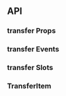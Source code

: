 ## API

### transfer Props

<field-table :data="transferProps"/>

### transfer Events

<field-table :data="transferEvents" type="emits" />

### transfer Slots

<field-table :data="transferSlots"  type="slots"/>

### TransferItem

<field-table :data="transferItemProps"/>

<script setup>
import { ref } from 'vue';

const transferProps = ref([
  {
    name: 'data',
    desc: '穿梭框的数据',
    type: 'TransferItem[]',
    value: '[]',
  },
  {
    name: 'model-value (v-model)',
    desc: '目标选择框中的值',
    type: 'string[]',
    value: '-',
  },
  {
    name: 'default-value',
    desc: '目标选择框中默认的值（非受控状态）',
    type: 'string[]',
    value: '[]',
  },
  {
    name: 'selected (v-model)',
    desc: '选中的选项值',
    type: 'string[]',
    value: '-',
  },
  {
    name: 'default-selected',
    desc: '默认选中的选项值（非受控状态）',
    type: 'string[]',
    value: '[]',
  },
  {
    name: 'disabled',
    desc: '是否禁用',
    type: 'boolean',
    value: '`false`',
  },
  {
    name: 'simple',
    desc: '是否开启简单模式（点击选项即移动）',
    type: 'boolean',
    value: '`false`',
  },
  {
    name: 'one-way',
    desc: '是否开启单向模式（仅可移动到目标选择框）',
    type: 'boolean',
    value: '`false`',
  },
  {
    name: 'show-search',
    desc: '是否显示搜索框',
    type: 'boolean',
    value: '`false`',
  },
  {
    name: 'show-select-all',
    desc: '是否展示全选勾选框',
    type: 'boolean',
    value: 'true',
  },
  {
    name: 'title',
    desc: '源选择框和目标选择框的标题',
    type: 'string[]',
    value: "['Source', 'Target']",
  },
  {
    name: 'source-input-search-props',
    desc: '源选择框的搜索框配置',
    type: 'object',
    value: '-',
  },
  {
    name: 'target-input-search-props',
    desc: '目标选择框的搜索框配置',
    type: 'object',
    value: '-',
  },
]);

const transferEvents = ref([
  {
    name: 'change',
    desc: '目标选择框的值改变时触发',
    type: '(value: string[]) => void',
    value: '-',
  },
  {
    name: 'select',
    desc: '选中的值改变时触发',
    type: '(selected: string[]) => void',
    value: '-',
  },
  {
    name: 'search',
    desc: '用户搜索时触发',
    type: "(value: string, type: 'target'|'source') => void",
    value: '-',
  },
]);

const transferSlots = ref([
  {
    name: 'source',
    desc: '源面板 (data: TransferItem[], selectedKeys: string[], onSelect: (value: string[]) => void)',
    type: '-',
    value: '2.39.0',
  },
  {
    name: 'source-title',
    desc: '源标题插槽 (countTotal: number, countSelected: number, searchValue: string, checked: boolean, indeterminate: boolean, onSelectAllChange: (checked:boolean) => void, onClear: () => void)',
    type: '-',
    value: '2.45.0',
  },
  {
    name: 'to-target-icon',
    desc: '移至目标图标插槽',
    type: '-',
    value: '2.52.0',
  },
  {
    name: 'to-source-icon',
    desc: '移至源图标插槽',
    type: '-',
    value: '2.52.0',
  },
  {
    name: 'target',
    desc: '目标面板 (data: TransferItem[], selectedKeys: string[], onSelect: (value: string[]) => void)',
    type: '-',
    value: '2.39.0',
  },
  {
    name: 'target-title',
    desc: '目标标题插槽 (countTotal: number, countSelected: number, searchValue: string, checked: boolean, indeterminate: boolean, onSelectAllChange: (checked:boolean) => void, onClear: () => void)',
    type: '-',
    value: '2.45.0',
  },
  {
    name: 'item',
    desc: '选项 (value: string, label: string)',
    type: '-',
    value: '-',
  },
]);

const transferItemProps = ref([
  {
    name: 'value',
    desc: '选项的值',
    type: 'string',
    value: '-',
  },
  {
    name: 'label',
    desc: '选项的标签',
    type: 'string',
    value: '-',
  },
  {
    name: 'disabled',
    desc: '是否禁用',
    type: 'boolean',
    value: 'false',
  },
]);
</script>
